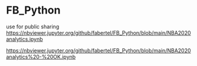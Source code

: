 # FB_Python

use for public sharing https://nbviewer.jupyter.org/github/fabertel/FB_Python/blob/main/NBA2020analytics.ipynb

https://nbviewer.jupyter.org/github/fabertel/FB_Python/blob/main/NBA2020analytics%20-%20OK.ipynb
